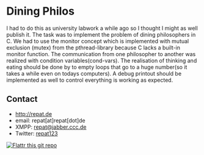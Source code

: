 Dining Philos
======
I had to do this as university labwork a while ago so I thought I might as well publish it. The task was to implement the problem of dining philosophers in C. We had to use the monitor concept which is implemented with mutual exclusion (mutex) from the pthread-library because C lacks a built-in monitor function. The communication from one philosopher to another was realized with condition variables(cond-vars). The realisation of thinking and eating should be done by to empty loops that go to a huge number(so it takes a while even on todays computers). A debug printout should be implemented as well to control everything is working as expected.

## Contact
* http://repat.de
* email: repat[at]repat[dot]de
* XMPP: repat@jabber.ccc.de
* Twitter: [repat123](https://twitter.com/repat123 "repat123 on twitter")

[![Flattr this git repo](http://api.flattr.com/button/flattr-badge-large.png)](https://flattr.com/submit/auto?user_id=repat&url=https://github.com/repat/scuttle2owncloud&title=scuttle2owncloud&language=&tags=github&category=software) 
